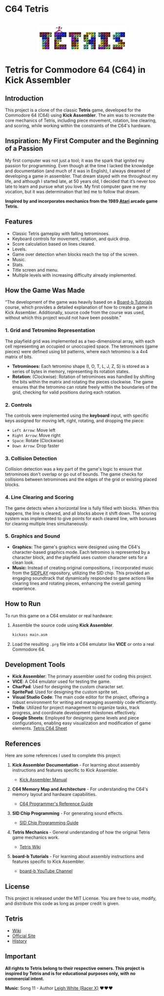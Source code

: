 # C64 Tetris

<br/>
<div align="center">
<a href="https://github.com/ShaanCoding/makeread.me">
<img src="images/tetris-title.png" alt="Logo" width="297" height="87">
</a>
</div>


# Tetris for Commodore 64 (C64) in Kick Assembler

## Introduction

This project is a clone of the classic **Tetris** game, developed for the Commodore 64 (C64) using **Kick Assembler**. The aim was to recreate the core mechanics of Tetris, including piece movement, rotation, line clearing, and scoring, while working within the constraints of the C64's hardware.

## Inspiration: My First Computer and the Beginning of a Passion

My first computer was not just a tool; it was the spark that ignited my passion for programming. Even though at the time I lacked the knowledge and documentation (and much of it was in English), I always dreamed of developing a game in assembler. That dream stayed with me throughout my life, and although I started late, at 50 years old, I decided that it’s never too late to learn and pursue what you love. My first computer gave me my vocation, but it was determination that led me to follow that dream.

**Inspired by and incorporates mechanics from the 1989 [Atari](https://atari.com/) arcade game Tetris.**

## Features

- Classic Tetris gameplay with falling tetrominoes.
- Keyboard controls for movement, rotation, and quick drop.
- Score calculation based on lines cleared.
- Levels.
- Game over detection when blocks reach the top of the screen.
- Music.
- Stats.
- Title screen and menu.
- Multiple levels with increasing difficulty already implemented.



## How the Game Was Made

“The development of the game was heavily based on a [Board-b Tutorials](https://www.youtube.com/@board-b-tutorials) course, which provides a detailed explanation of how to create a game in Kick Assembler. Additionally, source code from the course was used, without which this project would not have been possible.”


### 1. Grid and Tetromino Representation

The playfield grid was implemented as a two-dimensional array, with each cell representing an occupied or unoccupied space. The tetrominoes (game pieces) were defined using bit patterns, where each tetromino is a 4x4 matrix of bits.

- **Tetrominoes:** Each tetromino shape (I, O, T, L, J, Z, S) is stored as a series of bytes in memory, representing its rotation states.
- **Rotation:** (Clockwise): Rotation of tetrominoes was handled by shifting the bits within the matrix and rotating the pieces clockwise. The game ensures that the tetromino can rotate freely within the boundaries of the grid, checking for valid positions during each rotation.

### 2. Controls

The controls were implemented using the **keyboard** input, with specific keys assigned for moving left, right, rotating, and dropping the piece:

- `Left Arrow`: Move left
- `Right Arrow`: Move right
- `Space`: Rotate (Clockwise)
- `Down Arrow`: Drop faster

### 3. Collision Detection

Collision detection was a key part of the game's logic to ensure that tetrominoes don't overlap or go out of bounds. The game checks for collisions between tetrominoes and the edges of the grid or existing placed blocks.

### 4. Line Clearing and Scoring

The game detects when a horizontal line is fully filled with blocks. When this happens, the line is cleared, and all blocks above it shift down. The scoring system was implemented to give points for each cleared line, with bonuses for clearing multiple lines simultaneously.

### 5. Graphics and Sound

- **Graphics:** The game's graphics were designed using the C64's character-based graphics mode. Each tetromino is represented by a character block, and the playfield uses custom character sets for a clean look.
- **Music:** Instead of creating original compositions, I incorporated music from the [SIDPLAY](http://www.sidmusic.org/) repository, utilizing the SID chip. This provided an engaging soundtrack that dynamically responded to game actions like clearing lines and rotating pieces, enhancing the overall gaming experience.


## How to Run

To run this game on a C64 emulator or real hardware:

1. Assemble the source code using **Kick Assembler**.
   ```bash
   kickass main.asm
   ```
2. Load the resulting `.prg` file into a C64 emulator like **VICE** or onto a real Commodore 64.

## Development Tools

- **Kick Assembler**: The primary assembler used for coding this project.
- **VICE**: A C64 emulator used for testing the game.
- **CharPad**: Used for designing the custom character set.
- **SpritePad**: Used for designing the custom sprite set.
- **Visual Studio Code**: The main code editor for the project, offering a robust environment for writing and managing assembly code efficiently.
- **Trello**: Utilized for project management to organize tasks, track progress, and coordinate development milestones effectively.
- **Google Sheets**: Employed for designing game levels and piece configurations, enabling easy visualization and modification of game elements. [Tetris C64 Sheet](https://docs.google.com/spreadsheets/d/1_ig19sMXD00o047gIRUfUvoIk_laGAnXPoKrUIsnIFE/edit?usp=sharing)


## References

Here are some references I used to complete this project:

1. **Kick Assembler Documentation** - For learning about assembly instructions and features specific to Kick Assembler.
   - [Kick Assembler Manual](http://theweb.dk/KickAssembler/WebHelp/)
   
2. **C64 Memory Map and Architecture** - For understanding the C64's memory layout and hardware capabilities.
   - [C64 Programmer's Reference Guide](http://www.zimmers.net/cbmpics/cbm/c64/vic-ii.txt)
   
3. **SID Chip Programming** - For generating sound effects.
   - [SID Chip Programming Guide](https://www.c64-wiki.com/wiki/SID)

4. **Tetris Mechanics** - General understanding of how the original Tetris game mechanics work.
   - [Tetris Wiki](https://tetris.wiki/Tetris_Guideline)

5. **board-b Tutorials** - For learning about assembly instructions and features specific to Kick Assembler.
    - [board-b YouTube Channel](https://www.youtube.com/@board-b-tutorials)

## License

This project is released under the MIT License. You are free to use, modify, and distribute this code as long as proper credit is given.

## Tetris

- [Wiki](https://es.wikipedia.org/wiki/Tetris)
- [Official Site](https://www.tetris.com/)
- [History](https://vadim.oversigma.com/Tetris.htm)


## Important
**All rights to Tetris belong to their respective owners. This project is inspired by Tetris and is for educational purposes only, with no commercial intent.**

**Music**: Song 11 - Author [Leigh White (Racer X)](https://csdb.dk/release/?id=17674) ❤️❤️❤️